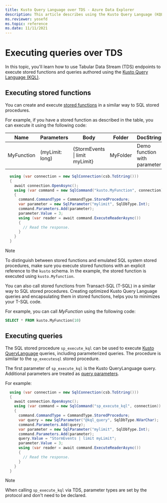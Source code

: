 ```yaml
---
title: Kusto Query Language over TDS - Azure Data Explorer
description: This article describes using the Kusto Query Language (KQL) over TDS in Azure Data Explorer.
ms.reviewer: yosefd
ms.topic: reference
ms.date: 11/11/2021
---
```

# Executing queries over TDS

In this topic, you'll learn how to use Tabular Data Stream (TDS) endpoints to execute stored functions and queries authored using the [Kusto Query Language (KQL)](../../query/index.md).

## Executing stored functions

You can create and execute [stored functions](../../query/schema-entities/stored-functions.md) in a similar way to SQL stored procedures.

For example, if you have a stored function as described in the table, you can execute it using the following code:

|Name |Parameters|Body|Folder|DocString
|---|---|---|---|---|
|MyFunction |(myLimit: long)| {StormEvents &#124; limit myLimit}|MyFolder|Demo function with parameter|

```csharp
  using (var connection = new SqlConnection(csb.ToString()))
  {
    await connection.OpenAsync();
    using (var command = new SqlCommand("kusto.MyFunction", connection))
    {
      command.CommandType = CommandType.StoredProcedure;
      var parameter = new SqlParameter("mylimit", SqlDbType.Int);
      command.Parameters.Add(parameter);
      parameter.Value = 3;
      using (var reader = await command.ExecuteReaderAsync())
      {
        // Read the response.
      }
    }
  }
```

> [!NOTE]
> To distinguish between stored functions and emulated SQL system stored procedures, make sure you execute stored functions with an explicit reference to the `kusto` schema. In the example, the stored function is executed using `kusto.Myfunction`.

You can also call stored functions from Transact-SQL (T-SQL) in a similar way to SQL stored procedures. Creating optimized Kusto Query Language queries and encapsulating them in stored functions, helps you to minimizes your T-SQL code.

For example, you can call *MyFunction* using the following code:

```sql
SELECT * FROM kusto.MyFunction(10)
```

## Executing queries

The SQL stored procedure `sp_execute_kql` can be used to execute [Kusto QueryLanguage](../../query/index.md) queries, including parameterized queries. The procedure is similar to the `sp_executesql` stored procedure.

The first parameter of `sp_execute_kql` is the Kusto QueryLanguage query. Additional parameters are treated as [query parameters](../../query/queryparametersstatement.md).

For example:

```csharp
  using (var connection = new SqlConnection(csb.ToString()))
  {
    await connection.OpenAsync();
    using (var command = new SqlCommand("sp_execute_kql", connection))
    {
      command.CommandType = CommandType.StoredProcedure;
      var query = new SqlParameter("@kql_query", SqlDbType.NVarChar);
      command.Parameters.Add(query);
      var parameter = new SqlParameter("mylimit", SqlDbType.Int);
      command.Parameters.Add(parameter);
      query.Value = "StormEvents | limit myLimit";
      parameter.Value = 3;
      using (var reader = await command.ExecuteReaderAsync())
      {
        // Read the response.
      }
    }
  }
```

> [!NOTE]
> When calling `sp_execute_kql` via TDS, parameter types are set by the protocol and don't need to be declared.
